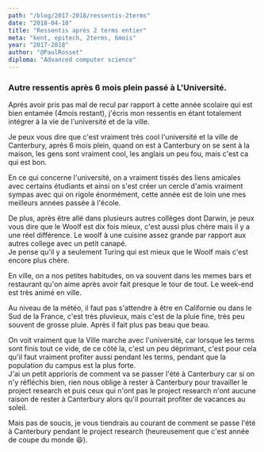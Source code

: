 ```yaml
---
path: "/blog/2017-2018/ressentis-2terms"
date: "2018-04-10"
title: "Ressentis après 2 terms entier"
meta: "kent, epitech, 2terms, 6mois"
year: "2017-2018"
author: "@PaulRosset"
diploma: "Advanced computer science"
---
```


### Autre ressentis après 6 mois plein passé à L'Université.

Après avoir pris pas mal de recul par rapport à cette année scolaire qui est bien entamée (4mois restant), j'écris mon ressentis en étant totalement intégrer à la vie de l'université et de la ville.

Je peux vous dire que c'est vraiment très cool l'université et la ville de Canterbury, après 6 mois plein, quand on est à Canterbury on se sent à la maison, les gens sont vraiment cool, les anglais un peu fou, mais c'est ca qui est bon.

En ce qui concerne l'université, on a vraiment tissés des liens amicales avec certains étudiants et ainsi on s'est créer un cercle d'amis vraiment sympas avec qui on rigole énormément, cette année est de loin une mes meilleurs années passée à l'école.

De plus, après être allé dans plusieurs autres collèges dont Darwin, je peux vous dire que le Woolf est dix fois mieux, c'est aussi plus chère mais il y a une réel différence. Le woolf à une cuisine assez grande par rapport aux autres college avec un petit canapé.  
Je pense qu'il y a seulement Turing qui est mieux que le Woolf mais c'est encore plus chère.

En ville, on a nos petites habitudes, on va souvent dans les memes bars et restaurant qu'on aime après avoir fait presque le tour de tout. Le week-end est très animé en ville.

Au niveau de la météo, il faut pas s'attendre à être en Californie ou dans le Sud de la France, c'est très pluvieux, mais c'est de la pluie fine, très peu souvent de grosse pluie. Après il fait plus pas beau que beau.

On voit vraiment que la Ville marche avec l'université, car lorsque les terms sont finis tout ce vide, de ce côté la, c'est un peu déprimant, c'est pour cela qu'il faut vraiment profiter aussi pendant les terms, pendant que la population du campus est la plus forte.  
J'ai un petit apprioris de comment va se passer l'été à Canterbury car si on n'y réfléchis bien, rien nous oblige à rester à Canterbury pour travailler le project research et puis ceux qui n'ont pas le project research n'ont aucune raison de rester à Canterbury alors qu'il pourrait profiter de vacances au soleil.

Mais pas de soucis, je vous tiendrais au courant de comment se passe l'été à Canterbury pendant le project research (heureusement que c'est année de coupe du monde 😆).
